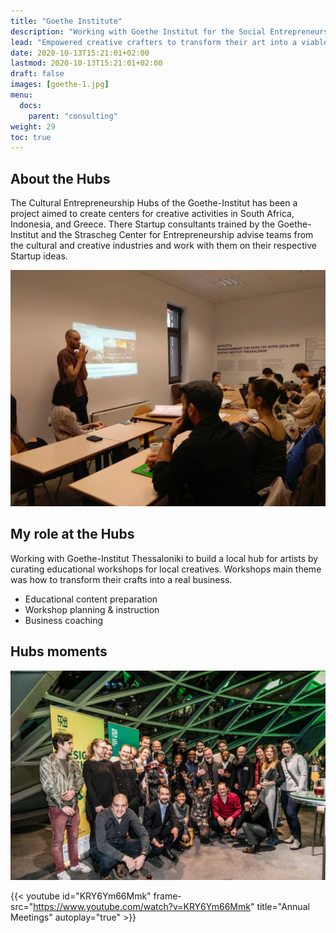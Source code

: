 ```yaml
---
title: "Goethe Institute"
description: "Working with Goethe Institut for the Social Entrepreneurship Hubs."
lead: "Empowered creative crafters to transform their art into a viable business."
date: 2020-10-13T15:21:01+02:00
lastmod: 2020-10-13T15:21:01+02:00
draft: false
images: [goethe-1.jpg]
menu:
  docs:
    parent: "consulting"
weight: 29
toc: true
---
```


## About the Hubs

The Cultural Entrepreneurship Hubs of the Goethe-Institut has been a project aimed to create centers for creative activities in South Africa, Indonesia, and Greece. There Startup consultants trained by the Goethe-Institut and the Strascheg Center for Entrepreneurship advise teams from the cultural and creative industries and work with them on their respective Startup ideas.

![Business Model Canvas Presentation](goethe-3.jpg "Business Model Canvas Workshop - Thessaloniki")

## My role at the Hubs

Working with Goethe-Institut Thessaloniki to build a local hub for artists by curating educational workshops for local creatives. Workshops main theme was how to transform their crafts into a real business.

* Educational content preparation
* Workshop planning & instruction
* Business coaching

## Hubs moments

<!--![Workshop in Progress](goethe-2.jpg "Coaching Workshop - Munich.")-->

![Annual Meeting](goethe-1.jpg "Annual Meeting - Munich 2018.")

{{< youtube id="KRY6Ym66Mmk" frame-src="https://www.youtube.com/watch?v=KRY6Ym66Mmk" title="Annual Meetings" autoplay="true" >}}
